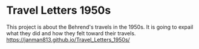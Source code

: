# Travel Letters 1950s
This project is about the Behrend's travels in the 1950s. It is going to expail what they did and how they felt toward their travels.
https://janman813.github.io/Travel_Letters_1950s/
